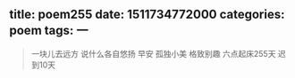 title: poem255
date: 1511734772000
categories: poem
tags: 一
---
> 一块儿去远方
说什么各自悠扬
早安
孤独小美
格致别趣
六点起床255天 迟到10天
